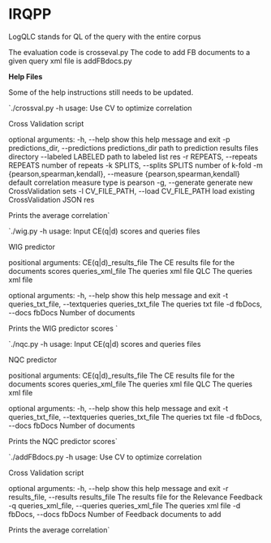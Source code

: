 # IRQPP

LogQLC stands for QL of the query with the entire corpus

The evaluation code is crosseval.py
The code to add FB documents to a given query xml file is addFBdocs.py


**Help Files**

Some of the help instructions still needs to be updated.



`./crossval.py -h
usage: Use CV to optimize correlation

Cross Validation script

optional arguments:
  -h, --help            show this help message and exit
  -p predictions_dir, --predictions predictions_dir
                        path to prediction results files directory
  --labeled LABELED     path to labeled list res
  -r REPEATS, --repeats REPEATS
                        number of repeats
  -k SPLITS, --splits SPLITS
                        number of k-fold
  -m {pearson,spearman,kendall}, --measure {pearson,spearman,kendall}
                        default correlation measure type is pearson
  -g, --generate        generate new CrossValidation sets
  -l CV_FILE_PATH, --load CV_FILE_PATH
                        load existing CrossValidation JSON res

Prints the average correlation`

`./wig.py -h
usage: Input CE(q|d) scores and queries files

WIG predictor

positional arguments:
  CE(q|d)_results_file  The CE results file for the documents scores
  queries_xml_file      The queries xml file
  QLC                   The queries xml file

optional arguments:
  -h, --help            show this help message and exit
  -t queries_txt_file, --textqueries queries_txt_file
                        The queries txt file
  -d fbDocs, --docs fbDocs
                        Number of documents

Prints the WIG predictor scores
`

`./nqc.py -h
usage: Input CE(q|d) scores and queries files

NQC predictor

positional arguments:
  CE(q|d)_results_file  The CE results file for the documents scores
  queries_xml_file      The queries xml file
  QLC                   The queries xml file

optional arguments:
  -h, --help            show this help message and exit
  -t queries_txt_file, --textqueries queries_txt_file
                        The queries txt file
  -d fbDocs, --docs fbDocs
                        Number of documents

Prints the NQC predictor scores`

`./addFBdocs.py -h
usage: Use CV to optimize correlation

Cross Validation script

optional arguments:
  -h, --help            show this help message and exit
  -r results_file, --results results_file
                        The results file for the Relevance Feedback
  -q queries_xml_file, --queries queries_xml_file
                        The queries xml file
  -d fbDocs, --docs fbDocs
                        Number of Feedback documents to add

Prints the average correlation`


